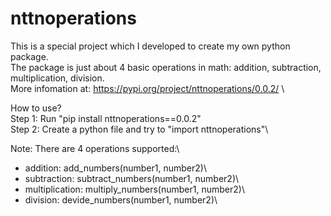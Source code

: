 # nttnoperations
This is a special project which I developed to create my own python package.\
The package is just about 4 basic operations in math: addition, subtraction, multiplication, division.\
More infomation at: https://pypi.org/project/nttnoperations/0.0.2/ \

How to use?\
Step 1: Run "pip install nttnoperations==0.0.2"\
Step 2: Create a python file and try to "import nttnoperations"\

Note: There are 4 operations supported:\
+ addition: add_numbers(number1, number2)\
+ subtraction: subtract_numbers(number1, number2)\
+ multiplication: multiply_numbers(number1, number2)\
+ division: devide_numbers(number1, number2)\
